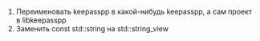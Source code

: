 1. Переименовать keepasspp в какой-нибудь keepasspp, а сам проект в libkeepasspp
2. Заменить const std::string на std::string_view
